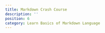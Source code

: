 ```yaml
---
title: Markdown Crash Course
description: ''
position: 6
category: Learn Basics of Markdown Language
---
```




<youtube-video video-id="HUBNt18RFbo" start="65" end="900">

</youtube-video>